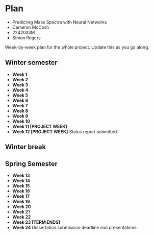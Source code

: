 # Plan

* Predicting Mass Spectra with Neural Networks
* Cameron McCosh
* 2242033M
* Simon Rogers

Week-by-week plan for the whole project. Update this as you go along.

## Winter semester

* **Week 1**
* **Week 2**
* **Week 3**
* **Week 4**
* **Week 5**
* **Week 6**
* **Week 7**
* **Week 8**
* **Week 9**
* **Week 10**
* **Week 11 [PROJECT WEEK]**
* **Week 12 [PROJECT WEEK]** Status report submitted.

## Winter break

## Spring Semester

* **Week 13**
* **Week 14**
* **Week 15**
* **Week 16**
* **Week 17**
* **Week 19**
* **Week 20**
* **Week 21**
* **Week 22**
* **Week 23 [TERM ENDS]**
* **Week 24** Dissertation submission deadline and presentations.

